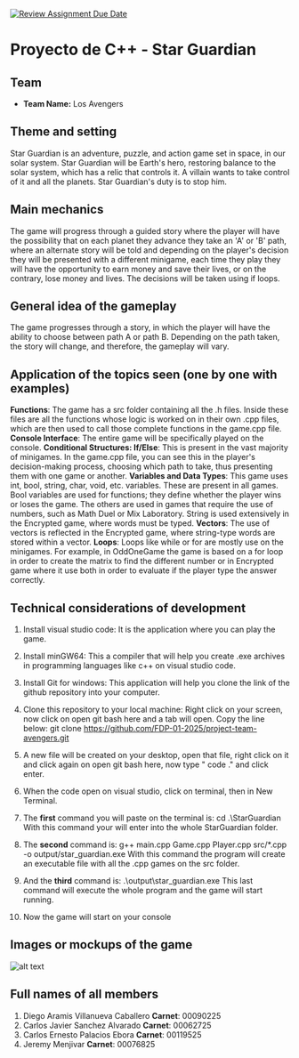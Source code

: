 [![Review Assignment Due Date](https://classroom.github.com/assets/deadline-readme-button-22041afd0340ce965d47ae6ef1cefeee28c7c493a6346c4f15d667ab976d596c.svg)](https://classroom.github.com/a/mi1WNrHU)
# Proyecto de C++ - Star Guardian

## Team
- **Team Name:** Los Avengers

## Theme and setting
Star Guardian is an adventure, puzzle, and action game set in space, in our solar system. Star Guardian will be Earth's hero, restoring balance to the solar system, which has a relic that controls it. A villain wants to take control of it and all the planets. Star Guardian's duty is to stop him.


## Main mechanics
The game will progress through a guided story where the player will have the possibility that on each planet they advance they take an 'A' or 'B' path, where an alternate story will be told and depending on the player's decision they will be presented with a different minigame, each time they play they will have the opportunity to earn money and save their lives, or on the contrary, lose money and lives. The decisions will be taken using if loops.


## General idea of ​​the gameplay
The game progresses through a story, in which the player will have the ability to choose between path A or path B. Depending on the path taken, the story will change, and therefore, the gameplay will vary.

## Application of the topics seen (one by one with examples)
**Functions**: The game has a src folder containing all the .h files. Inside these files are all the functions whose logic is worked on in their own .cpp files, which are then used to call those complete functions in the game.cpp file.
**Console Interface**: The entire game will be specifically played on the console.
**Conditional Structures: If/Else**: This is present in the vast majority of minigames. In the game.cpp file, you can see this in the player's decision-making process, choosing which path to take, thus presenting them with one game or another.
**Variables and Data Types**: This game uses int, bool, string, char, void, etc. variables. These are present in all games. Bool variables are used for functions; they define whether the player wins or loses the game.
The others are used in games that require the use of numbers, such as Math Duel or Mix Laboratory. String is used extensively in the Encrypted game, where words must be typed.
**Vectors**: The use of vectors is reflected in the Encrypted game, where string-type words are stored within a vector.
**Loops**: Loops like while or for are mostly use on the minigames. For example, in OddOneGame the game is based on a for loop in order to create the matrix to find the different number or in Encrypted game where it use both in order to evaluate if the player type the answer correctly.

## Technical considerations of development
1. Install visual studio code: It is the application where you can play the game.

2. Install minGW64: This a compiler that will help you create .exe archives in programming languages like c++ on visual studio code.

3. Install Git for windows: This application will help you clone the link of the github repository into your computer.

4. Clone this repository to your local machine: Right click on your screen, now click on open git bash here and a tab will open. Copy the line below:
git clone https://github.com/FDP-01-2025/project-team-avengers.git

5. A new file will be created on your desktop, open that file, right click on it and click again on open git bash here, now type " code ." and click enter.

5. When the code open on visual studio, click on terminal, then in New Terminal.

6. The **first** command you will paste on the terminal is:
cd .\StarGuardian\
With this command your will enter into the whole StarGuardian folder.

8. The **second** command is:
g++ main.cpp Game.cpp Player.cpp src/*.cpp -o output/star_guardian.exe
With this command the program will create an executable file with all the .cpp games on the src folder.

10. And the **third** command is:
.\output\star_guardian.exe
This last command will execute the whole program and the game will start running.

12. Now the game will start on your console

## Images or mockups of the game
![alt text](Mockup.jpg)

## Full names of all members
1. Diego Aramis Villanueva Caballero 
   **Carnet**: 00090225
2. Carlos Javier Sanchez Alvarado
   **Carnet**: 00062725
3. Carlos Ernesto Palacios Ebora
   **Carnet**: 00119525
4. Jeremy Menjivar 
   **Carnet**: 00076825

